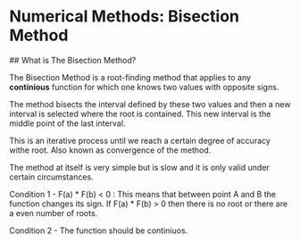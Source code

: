 # Numerical Methods: Bisection Method

## What is The Bisection Method?

The Bisection Method is a root-finding method that applies to any **continious** function for which one knows two values with opposite signs. 

The method bisects the interval defined by these two values and then a new interval is selected where the root is contained. This new interval is the middle point of the last interval.

This is an iterative process until we reach a certain degree of accuracy withe root. Also known as convergence of the method. 

The method at itself is very simple but is slow and it is only valid under certain circumstances. 

Condition 1 -  F(a) * F(b) < 0 : This means that between point A and B the function changes its sign. If F(a) * F(b) > 0  then there is no root or there are a even number of roots. 

Condition 2 - The function should be continiuos. 
